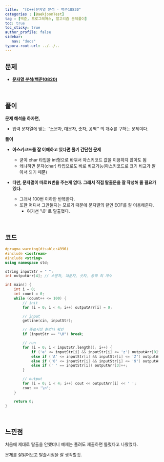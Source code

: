 ```yaml
---
title:  "[C++]문자열 분석 - 백준10820"
categories : [BaekjoonTest]
tag : [백준, 프로그래머스, 알고리즘 문제풀이]
toc: true
toc_sticky: true
author_profile: false
sidebar:
   nav: "docs"
typora-root-url: ../../..
---
```




## 문제

* **[문자열 분석(백준10820)](https://www.acmicpc.net/problem/10820)**

<br>

## 풀이

**문제 해석을 하자면,**

* 입력 문자열에 맞는 ''소문자, 대문자, 숫자, 공백'' 의 개수를 구하는 문제이다.



**풀이**

* **아스키코드를 잘 이해하고 있다면 풀기 간단한 문제**
  * 굳이 char 타입을 int형으로 바꿔서 아스키코드 값을 이용하지 않아도 됨
  * 왜냐하면 문자(char) 타입으로도 바로 비교가능(아스키코드로 크기 비교가 알아서 되기 때문)

* **다만, 문자열이 따로 N번을 주는게 없다. 그래서 직접 탈출문을 잘 작성해 줄 필요가 있다.**
  * 그래서 100번 이하만 반복한다.
  * 또한 어디서 그만둘지는 모르기 때문에 문자열의 끝인 EOF를 잘 이용해준다.
    * 여기선 '\0' 로 탈출했다.




<br>

## 코드

```c++
#pragma warning(disable:4996)
#include <iostream>
#include <string>
using namespace std;

string inputStr = " ";
int outputArr[4]; // 소문자, 대문자, 숫자, 공백 의 개수

int main() {
	int i = 0;
	int count = 0;
	while (count++ <= 100) {
		// init
		for (i = 0; i < 4; i++) outputArr[i] = 0;

		// input
		getline(cin, inputStr);

		// 종료시점 한번더 확인
		if (inputStr == "\0") break;

		// run
		for (i = 0; i < inputStr.length(); i++) {
			if ('a' <= inputStr[i] && inputStr[i] <= 'z') outputArr[0]++;
			else if ('A' <= inputStr[i] && inputStr[i] <= 'Z') outputArr[1]++;
			else if ('0' <= inputStr[i] && inputStr[i] <= '9') outputArr[2]++;
			else if (' ' == inputStr[i]) outputArr[3]++;
		}

		// output
		for (i = 0; i < 4; i++) cout << outputArr[i] << ' ';
		cout << '\n';
	}

	return 0;
}
```

<br>

## 느낀점

처음에 제대로 탈출을 안했더니 예제는 풀려도 제출하면 틀렸다고 나왔었다.

문제를 잘읽어보고 탈출시점을 잘 생각할것.
